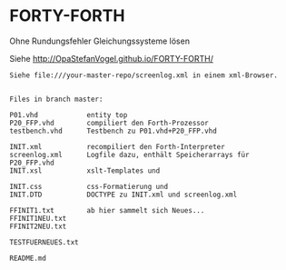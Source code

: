 # FORTY-FORTH
Ohne Rundungsfehler Gleichungssysteme lösen

Siehe http://OpaStefanVogel.github.io/FORTY-FORTH/ 

```
Siehe file:///your-master-repo/screenlog.xml in einem xml-Browser.


Files in branch master:

P01.vhd            entity top
P20_FFP.vhd        compiliert den Forth-Prozessor
testbench.vhd      Testbench zu P01.vhd+P20_FFP.vhd

INIT.xml           recompiliert den Forth-Interpreter
screenlog.xml      Logfile dazu, enthält Speicherarrays für P20_FFP.vhd
INIT.xsl           xslt-Templates und

INIT.css           css-Formatierung und
INIT.DTD           DOCTYPE zu INIT.xml und screenlog.xml

FFINIT1.txt        ab hier sammelt sich Neues...
FFINIT1NEU.txt
FFINIT2NEU.txt

TESTFUERNEUES.txt

README.md
```
